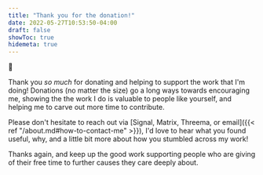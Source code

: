 ```yaml
---
title: "Thank you for the donation!"
date: 2022-05-27T10:53:50-04:00
draft: false
showToc: true
hidemeta: true
---
```


:partying_face:

Thank you *so much* for donating and helping to support the work that I'm doing! Donations (no matter the size) go a long ways towards encouraging me, showing the the work I do is valuable to people like yourself, and helping me to carve out more time to contribute.

Please don't hesitate to reach out via [Signal, Matrix, Threema, or email]({{< ref "/about.md#how-to-contact-me" >}}), I'd love to hear what you found useful, why, and a little bit more about how you stumbled across my work!

Thanks again, and keep up the good work supporting people who are giving of their free time to further causes they care deeply about.
